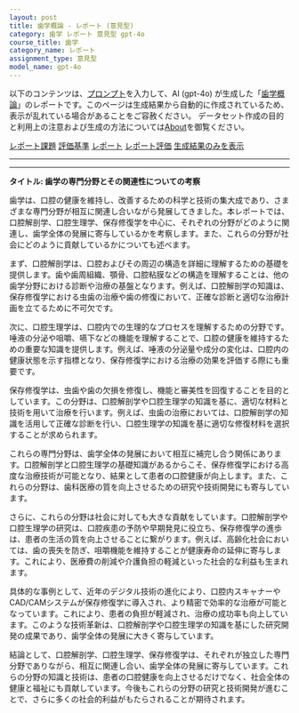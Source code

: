 ```yaml
---
layout: post
title: 歯学概論 - レポート (意見型)
category: 歯学 レポート 意見型 gpt-4o
course_title: 歯学
category_name: レポート
assignment_type: 意見型
model_name: gpt-4o
---
```


以下のコンテンツは、[プロンプト](http://127.0.0.1:8000/generated/歯学/gpt-4o/prompt_レポート-意見型.md)を入力して、AI (gpt-4o) が生成した「[歯学概論](/contents/歯学/)」のレポートです。このページは生成結果から自動的に作成されているため、表示が乱れている場合があることをご容赦ください。
データセット作成の目的と利用上の注意および生成の方法については[About](/About)を御覧ください。

[レポート課題](../レポート課題-意見型)
[評価基準](../評価基準-意見型)
[レポート](../レポート-意見型)
[レポート評価](../レポート評価-意見型)
[生成結果のみを表示](http://127.0.0.1:8000/generated/歯学/gpt-4o/レポート-意見型.md)
  

***
***
  
**タイトル: 歯学の専門分野とその関連性についての考察**

歯学は、口腔の健康を維持し、改善するための科学と技術の集大成であり、さまざまな専門分野が相互に関連し合いながら発展してきました。本レポートでは、口腔解剖学、口腔生理学、保存修復学を中心に、それぞれの分野がどのように関連し、歯学全体の発展に寄与しているかを考察します。また、これらの分野が社会にどのように貢献しているかについても述べます。

まず、口腔解剖学は、口腔およびその周辺の構造を詳細に理解するための基礎を提供します。歯や歯周組織、顎骨、口腔粘膜などの構造を理解することは、他の歯学分野における診断や治療の基盤となります。例えば、口腔解剖学の知識は、保存修復学における虫歯の治療や歯の修復において、正確な診断と適切な治療計画を立てるために不可欠です。

次に、口腔生理学は、口腔内での生理的なプロセスを理解するための分野です。唾液の分泌や咀嚼、嚥下などの機能を理解することで、口腔の健康を維持するための重要な知識を提供します。例えば、唾液の分泌量や成分の変化は、口腔内の健康状態を示す指標となり、保存修復学における治療の効果を評価する際にも重要です。

保存修復学は、虫歯や歯の欠損を修復し、機能と審美性を回復することを目的としています。この分野は、口腔解剖学や口腔生理学の知識を基に、適切な材料と技術を用いて治療を行います。例えば、虫歯の治療においては、口腔解剖学の知識を活用して正確な診断を行い、口腔生理学の知識を基に適切な修復材料を選択することが求められます。

これらの専門分野は、歯学全体の発展において相互に補完し合う関係にあります。口腔解剖学と口腔生理学の基礎知識があるからこそ、保存修復学における高度な治療技術が可能となり、結果として患者の口腔健康が向上します。また、これらの分野は、歯科医療の質を向上させるための研究や技術開発にも寄与しています。

さらに、これらの分野は社会に対しても大きな貢献をしています。口腔解剖学や口腔生理学の研究は、口腔疾患の予防や早期発見に役立ち、保存修復学の進歩は、患者の生活の質を向上させることに繋がります。例えば、高齢化社会においては、歯の喪失を防ぎ、咀嚼機能を維持することが健康寿命の延伸に寄与します。これにより、医療費の削減や介護負担の軽減といった社会的な利益も生まれます。

具体的な事例として、近年のデジタル技術の進化により、口腔内スキャナーやCAD/CAMシステムが保存修復学に導入され、より精密で効率的な治療が可能となっています。これにより、患者の負担が軽減され、治療の成功率も向上しています。このような技術革新は、口腔解剖学や口腔生理学の知識を基にした研究開発の成果であり、歯学全体の発展に大きく寄与しています。

結論として、口腔解剖学、口腔生理学、保存修復学は、それぞれが独立した専門分野でありながら、相互に関連し合い、歯学全体の発展に寄与しています。これらの分野の知識と技術は、患者の口腔健康を向上させるだけでなく、社会全体の健康と福祉にも貢献しています。今後もこれらの分野の研究と技術開発が進むことで、さらに多くの社会的利益がもたらされることが期待されます。
